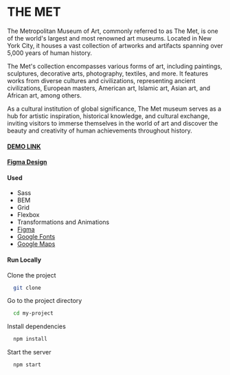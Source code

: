 # THE MET

The Metropolitan Museum of Art, commonly referred to as The Met, is one of the world's largest and most renowned art museums. Located in New York City, it houses a vast collection of artworks and artifacts spanning over 5,000 years of human history.

The Met's collection encompasses various forms of art, including paintings, sculptures, decorative arts, photography, textiles, and more. It features works from diverse cultures and civilizations, representing ancient civilizations, European masters, American art, Islamic art, Asian art, and African art, among others.

As a cultural institution of global significance, The Met museum serves as a hub for artistic inspiration, historical knowledge, and cultural exchange, inviting visitors to immerse themselves in the world of art and discover the beauty and creativity of human achievements throughout history.

#### [DEMO LINK](https://mariasnegireva.github.io/the-met-landing/)

#### [Figma Design](https://www.figma.com/file/lSR1m42L9YwzQwzzxKwHpw/THE-MET?type=design&node-id=8590-537&t=Mb11dFaUUH48PuET-0)

#### Used

- Sass
- BEM
- Grid
- Flexbox
- Transformations and Animations
- [Figma](https://www.figma.com/)
- [Google Fonts](https://fonts.google.com/)
- [Google Maps](https://www.google.com.ua/maps)

#### Run Locally

Clone the project

```bash
  git clone
```

Go to the project directory

```bash
  cd my-project
```

Install dependencies

```bash
  npm install
```

Start the server

```bash
  npm start
```

